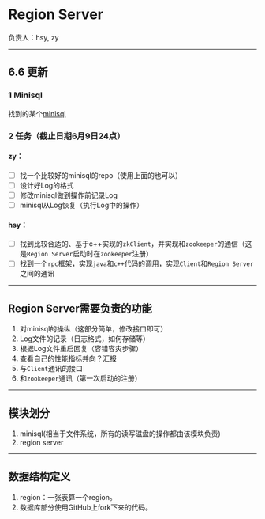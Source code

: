 # Region Server

负责人：hsy, zy

---
## 6.6 更新
### 1 Minisql
找到的某个[minisql](https://github.com/callMeName/MiniSql)

### 2 任务（截止日期6月9日24点）
#### zy：
- [ ] 找一个比较好的minisql的repo（使用上面的也可以）
- [ ] 设计好Log的格式
- [ ] 修改minisql做到操作前记录Log
- [ ] minisql从Log恢复（执行Log中的操作）

#### hsy：
- [ ] 找到比较合适的、基于c++实现的`zkClient`，并实现和`zookeeper`的通信（这是`Region Server`启动时在`zookeeper`注册）
- [ ] 找到一个`rpc`框架，实现`java`和`c++`代码的调用，实现`Client`和`Region Server`之间的通讯
---
## Region Server需要负责的功能
1. 对minisql的操纵（这部分简单，修改接口即可）
2. Log文件的记录（日志格式，如何存储等）
3. 根据Log文件重启回复（容错容灾步骤）
4. 查看自己的性能指标并向？汇报
5. 与`Client`通讯的接口
6. 和`zookeeper`通讯（第一次启动的注册）
---
## 模块划分
1. minisql(相当于文件系统，所有的读写磁盘的操作都由该模块负责)
2. region server

---
## 数据结构定义
1. region：一张表算一个region。
2. 数据库部分使用GitHub上fork下来的代码。